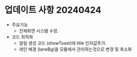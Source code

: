 # 업데이트 사항 20240424
- 주요기능
    - 전체화면 시스템 수정.
- 코드 최적화
    - 알림 생성 코드 (showToast)에 title 인자값추가.
    - 레인 배경 (laneBg)을 모듈에서 관리하는것으로 변경 및 축소화